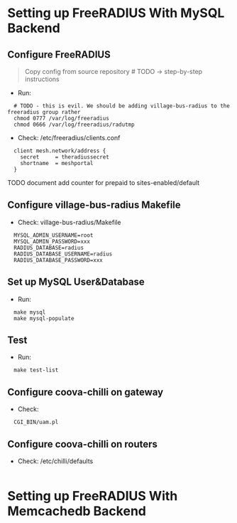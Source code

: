 # Setting up FreeRADIUS With MySQL Backend #

## Configure FreeRADIUS ##

> Copy config from source repository # TODO  -> step-by-step instructions

  * Run:
```
  # TODO - this is evil. We should be adding village-bus-radius to the freeradius group rather
  chmod 0777 /var/log/freeradius
  chmod 0666 /var/log/freeradius/radutmp
```

  * Check: /etc/freeradius/clients.conf
```
  client mesh.network/address {
    secret     = theradiussecret
    shortname  = meshportal
  }
```


TODO document add counter for  prepaid to sites-enabled/default


## Configure village-bus-radius Makefile ##

  * Check: village-bus-radius/Makefile
```
  MYSQL_ADMIN_USERNAME=root
  MYSQL_ADMIN_PASSWORD=xxx
  RADIUS_DATABASE=radius
  RADIUS_DATABASE_USERNAME=radius
  RADIUS_DATABASE_PASSWORD=xxx
```

## Set up MySQL User&Database ##

  * Run:
```
  make mysql
  make mysql-populate
```

## Test ##

  * Run:
```
  make test-list
```

## Configure coova-chilli on gateway ##

  * Check:
```
  CGI_BIN/uam.pl
```

## Configure coova-chilli on routers ##

  * Check: /etc/chilli/defaults
```
```



# Setting up FreeRADIUS With Memcachedb Backend #